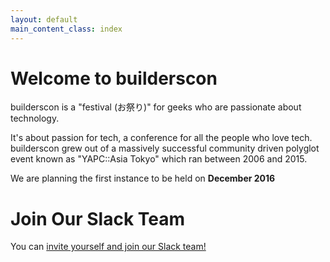 ```yaml
---
layout: default
main_content_class: index
---
```

<div class="section article">
<div class="inner">
<div class="section-content no-header">

<h1>Welcome to builderscon</h1>

<p>builderscon is a "festival (お祭り)" for geeks who are passionate about technology.</p>

<p>It's about passion for tech, a conference for all the people who love tech. builderscon grew out of a massively successful community driven polyglot event known as "YAPC::Asia Tokyo" which ran between 2006 and 2015.</p>

<p>We are planning the first instance to be held on <b>December 2016</b></p>

</div><!-- section-content -->
</div><!-- inner -->
</div><!-- section article -->

<div class="section article">
<div class="inner">
<div class="section-content no-header">

<h1>Join Our Slack Team</h1>

<p>You can <a href="https://slack-invite-dot-builderscon-1248.appspot.com/">invite yourself and join our Slack team!</a></p>

</div><!-- section-content -->
</div><!-- inner -->
</div><!-- section article -->

